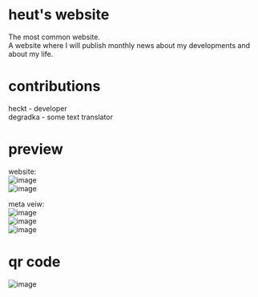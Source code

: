 # heut's website
The most common website. \
A website where I will publish monthly news about my developments and about my life.

# contributions
heckt - developer \
degradka - some text translator

# preview 
website:\
![image](https://user-images.githubusercontent.com/87721232/191082160-757df7a1-a42b-4cee-ab69-79fadc586d86.png)\
![image](https://user-images.githubusercontent.com/87721232/191079580-e02f5386-5977-450c-9ace-533be2e3a17e.png)

meta veiw:\
![image](https://user-images.githubusercontent.com/87721232/191079906-3f23e2c0-0dac-45e6-bf1a-dace81b3f345.png)\
![image](https://user-images.githubusercontent.com/87721232/191079849-50be799e-1627-4c6b-a146-b0102b8251b6.png)\
![image](https://user-images.githubusercontent.com/87721232/191080099-abb5c7ee-da6a-4386-8cff-fc81556968b1.png)

# qr code 
![image](https://user-images.githubusercontent.com/87721232/191081966-d9df9fae-3cd9-4d15-8afe-b3985dd366c3.png)

